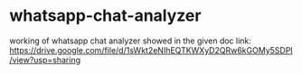 # whatsapp-chat-analyzer
working of whatsapp chat analyzer showed in the given doc link:
[https://drive.google.com/file/d/1sWkt2eNIhEQTKWXyD2QRw6kGOMy5SDPI/view?usp=sharing
](https://docs.google.com/document/d/1b0OnzIGnm7vCmQyHQnqmftdTleoKJTGO/edit?usp=sharing&ouid=101555712083511905977&rtpof=true&sd=true)
